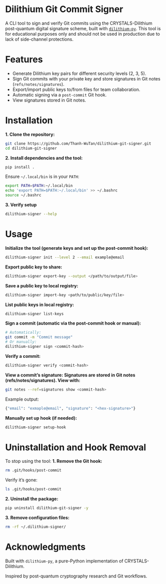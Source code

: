 # Dilithium Git Commit Signer

A CLI tool to sign and verify Git commits using the CRYSTALS-Dilithium post-quantum digital signature scheme, built with [`dilithium-py`](https://github.com/GiacomoPope/dilithium-py). This tool is for educational purposes only and should not be used in production due to lack of side-channel protections.


# Features
- Generate Dilithium key pairs for different security levels (2, 3, 5).
- Sign Git commits with your private key and store signatures in Git notes (`refs/notes/signatures`).
- Export/import public keys to/from files for team collaboration.
- Automatic signing via a `post-commit` Git hook.
- View signatures stored in Git notes.

# Installation

**1. Clone the repository:**
```bash
git clone https://github.com/Thanh-WuTan/dilithium-git-signer.git
cd dilithium-git-signer
```

**2. Install dependencies and the tool:**
```bash
pip install .
```
Ensure `~/.local/bin` is in your `PATH`:
```bash
export PATH=$PATH:~/.local/bin
echo 'export PATH=$PATH:~/.local/bin' >> ~/.bashrc
source ~/.bashrc
```

**3. Verify setup**
```bash
dilithium-signer --help
```

# Usage

**Initialize the tool (generate keys and set up the post-commit hook):**
```bash
dilithium-signer init --level 2 --email example@email
```

**Export public key to share:**
```bash
dilithium-signer export-key --output </path/to/output/file>
```

**Save a public key to local registry:**
```bash
dilithium-signer import-key <path/to/public/key/file>
```

**List public keys in local registry:**
```bash
dilithium-signer list-keys
```

**Sign a commit (automatic via the post-commit hook or manual):**
```bash
# Automatically:
git commit -m "Commit message"
# Or manually:
dilithium-signer sign <commit-hash>
```

**Verify a commit:**
```bash
dilithium-signer verify <commit-hash>
```

**View a commit’s signature: Signatures are stored in Git notes (refs/notes/signatures). View with:**
```bash
git notes --ref=signatures show <commit-hash>
```

Example output:
```bash
{"email": "exmaple@email", "signature": "<hex-signature>"}
```

**Manually set up hook (if needed):**
```bash
dilithium-signer setup-hook
```

# Uninstallation and Hook Removal

To stop using the tool:
**1. Remove the Git hook:**
```bash
rm .git/hooks/post-commit
```

Verify it’s gone:
```bash
ls .git/hooks/post-commit
```

**2. Uninstall the package:**
```bash
pip uninstall dilithium-git-signer -y
```

**3. Remove configuration files:**
```bash
rm -rf ~/.dilithium-signer/
```




# Acknowledgments

Built with `dilithium-py`, a pure-Python implementation of CRYSTALS-Dilithium.

Inspired by post-quantum cryptography research and Git workflows.